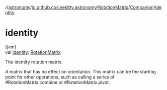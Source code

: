 //[astronomy](../../../../index.md)/[io.github.cosinekitty.astronomy](../../index.md)/[RotationMatrix](../index.md)/[Companion](index.md)/[identity](identity.md)

# identity

[jvm]\
val [identity](identity.md): [RotationMatrix](../index.md)

The identity rotation matrix.

A matrix that has no effect on orientation. This matrix can be the starting point for other operations, such as calling a series of #RotationMatrix.combine or #RotationMatrix.pivot.
